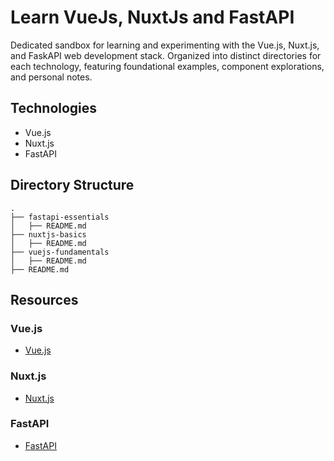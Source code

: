 # Learn VueJs, NuxtJs and FastAPI

Dedicated sandbox for learning and experimenting with the Vue.js, Nuxt.js, and FaskAPI web development stack. Organized into distinct directories for each technology, featuring foundational examples, component explorations, and personal notes.

## Technologies

- Vue.js
- Nuxt.js
- FastAPI

## Directory Structure

```
.
├── fastapi-essentials
│   ├── README.md
├── nuxtjs-basics
│   ├── README.md
├── vuejs-fundamentals
│   ├── README.md
├── README.md
```

## Resources

### Vue.js
- [Vue.js](https://vuejs.org/)

### Nuxt.js
- [Nuxt.js](https://nuxtjs.org/)

### FastAPI
- [FastAPI](https://fastapi.tiangolo.com/)
